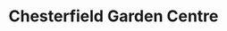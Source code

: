 ---
title: "Chesterfield Garden Centre"
url: /chesterfield/chesterfield-garden-centre/
shop: Garten-Center
---